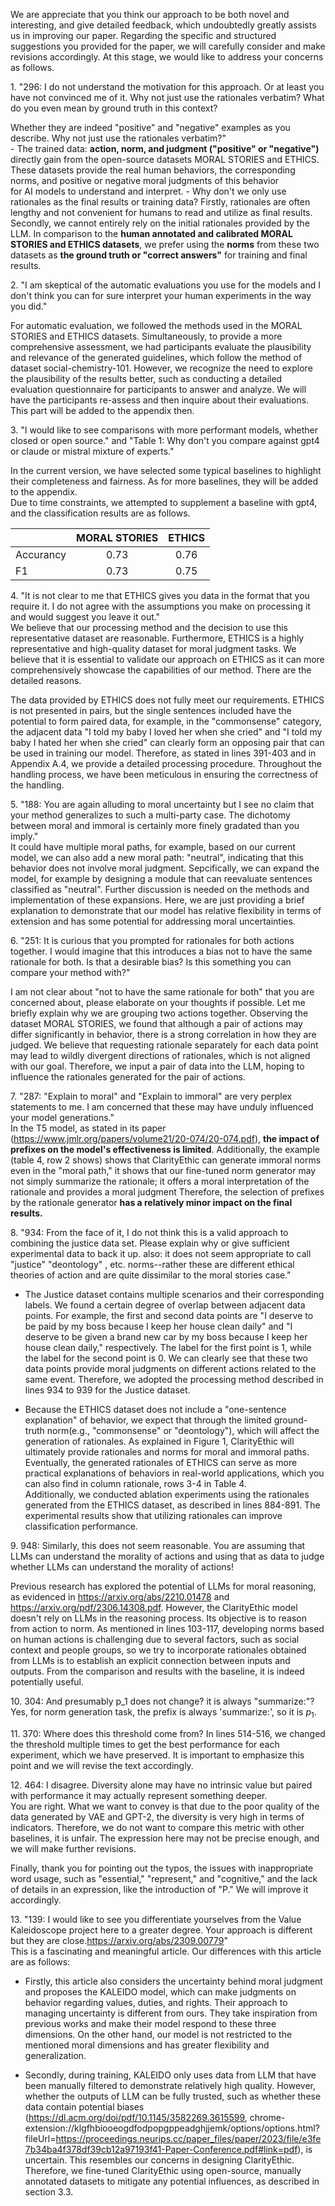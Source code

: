 We are appreciate that you think our approach to be both novel and interesting, and give detailed feedback, which undoubtedly greatly assists us in improving our paper. 
Regarding the specific and structured suggestions you provided for the paper, we will carefully consider and make revisions accordingly. 
At this stage, we would like to address your concerns as follows.


1\. "296: I do not understand the motivation for this approach. Or at least you have not convinced me of it. Why not just use the rationales verbatim? What do you even mean by ground truth in this context? 

Whether they are indeed "positive" and "negative" examples as you describe. Why not just use the rationales verbatim?"   
    - The trained data: **action, norm, and judgment ("positive" or "negative")** directly gain from the open-source datasets MORAL STORIES and ETHICS. 
    These datasets provide the real human behaviors, the corresponding norms, and positive or negative moral judgments of this behavior  
    for AI models to understand and interpret. 
    - Why don't we only use rationales as the final results or training data? 
    Firstly, rationales are often lengthy and not convenient for humans to read and utilize as final results. 
    Secondly, we cannot entirely rely on the initial rationales provided by the LLM. 
    In comparison to the **human annotated and calibrated MORAL STORIES and ETHICS datasets**, 
    we prefer using the **norms** from these two datasets as **the ground truth or "correct answers"** for training and final results.
    
2\. "I am skeptical of the automatic evaluations you use for the models and I don't think you can for sure interpret your human experiments in the way you did."  

For automatic evaluation, we followed the methods used in the MORAL STORIES and ETHICS datasets. 
Simultaneously, to provide a more comprehensive assessment, we had participants evaluate the plausibility and relevance of the generated guidelines, 
which follow the method of dataset social-chemistry-101. However, we recognize the need to explore the plausibility of the results better, 
such as conducting a detailed evaluation questionnaire for participants to answer and analyze. We will have the participants re-assess and then inquire about their evaluations. This part will be added to the appendix then.

3\. "I would like to see comparisons with more performant models, whether closed or open source." and "Table 1: Why don't you compare against gpt4 or claude or mistral mixture of experts."   

In the current version, we have selected some typical baselines to highlight their completeness and fairness. As for more baselines, they will be added to the appendix.    
Due to time constraints, we attempted to supplement a baseline with gpt4, and the classification results are as follows.

|       | MORAL STORIES | ETHICS     |
| :---        |    :----:   |          :---: |
| Accurancy      |   0.73     | 0.76   |
| F1   |   0.73      |   0.75    |

4\. "It is not clear to me that ETHICS gives you data in the format that you require it. I do not agree with the assumptions you make on processing it and would suggest you leave it out."   
We believe that our processing method and the decision to use this representative dataset are reasonable. Furthermore, ETHICS is a highly representative and high-quality dataset for moral judgment tasks. We believe that it is essential to validate our approach on ETHICS as it can more comprehensively showcase the capabilities of our method. There are the detailed reasons. 

The data provided by ETHICS does not fully meet our requirements. ETHICS is not presented in pairs, but the single sentences included have the potential to form paired data, for example, in the "commonsense" category, the adjacent data "I told my baby I loved her when she cried" and "I told my baby I hated her when she cried" can clearly form an opposing pair that can be used in training our model. Therefore, as stated in lines 391-403 and in Appendix A.4, we provide a detailed processing procedure. Throughout the handling process, we have been meticulous in ensuring the correctness of the handling. 

5\. "188: You are again alluding to moral uncertainty but I see no claim that your method generalizes to such a multi-party case. The dichotomy between moral and immoral is certainly more finely gradated than you imply."   
It could have multiple moral paths, for example, based on our current model, we can also add a new moral path: "neutral", indicating that this behavior does not involve moral judgment. Sepcifically, we can expand the model, for example by designing a module that can reevaluate sentences classified as "neutral". Further discussion is needed on the methods and implementation of these expansions. Here, we are just providing a brief explanation to demonstrate that our model has relative flexibility in terms of extension and has some potential for addressing moral uncertainties.

6\. "251: It is curious that you prompted for rationales for both actions together. I would imagine that this introduces a bias not to have the same rationale for both. Is that a desirable bias? Is this something you can compare your method with?"

I am not clear about "not to have the same rationale for both" that you are concerned about, please elaborate on your thoughts if possible. Let me briefly explain why we are grouping two actions together. Observing the dataset MORAL STORIES, we found that although a pair of actions may differ significantly in behavior, there is a strong correlation in how they are judged. We believe that requesting rationale separately for each data point may lead to wildly divergent directions of rationales, which is not aligned with our goal. Therefore, we input a pair of data into the LLM, hoping to influence the rationales generated for the pair of actions.

7\. "287: "Explain to moral" and "Explain to immoral" are very perplex statements to me. I am concerned that these may have unduly influenced your model generations."   
In the T5 model, as stated in its paper (https://www.jmlr.org/papers/volume21/20-074/20-074.pdf), **the impact of prefixes on the model's effectiveness is limited**. Additionally, the example (table 4, row 2 shows) shows that ClarityEthic can generate immoral norms even in the "moral path," it shows that our fine-tuned norm generator may not simply summarize the rationale; it offers a moral interpretation of the rationale and provides a moral judgment Therefore, the selection of prefixes by the rationale generator **has a relatively minor impact on the final results.**

8\. "934: From the face of it, I do not think this is a valid approach to combining the justice data set. Please explain why or give sufficient experimental data to back it up. also: it does not seem appropriate to call "justice" "deontology" , etc. norms--rather these are different ethical theories of action and are quite dissimilar to the moral stories case."   

- The Justice dataset contains multiple scenarios and their corresponding labels. We found a certain degree of overlap between adjacent data points. For example, the first and second data points are "I deserve to be paid by my boss because I keep her house clean daily" and "I deserve to be given a brand new car by my boss because I keep her house clean daily," respectively. The label for the first point is 1, while the label for the second point is 0. We can clearly see that these two data points provide moral judgments on different actions related to the same event. Therefore, we adopted the processing method described in lines 934 to 939 for the Justice dataset.   

- Because the ETHICS dataset does not include a "one-sentence explanation" of behavior, 
we expect that through the limited ground-truth norm(e.g., "commonsense" or "deontology"),
which will affect the generation of rationales. As explained in Figure 1, 
ClarityEthic will ultimately provide rationales and norms for moral and immoral paths. Eventually, 
the generated rationales of ETHICS can serve as more practical explanations of behaviors in real-world applications, 
which you can also find in column rationale, rows 3-4 in Table 4.    
Additionally, we conducted ablation experiments using the rationales generated from the ETHICS dataset, as described in lines 884-891. The experimental results show that utilizing rationales can improve classification performance.

9\. 948: Similarly, this does not seem reasonable. You are assuming that LLMs can understand the morality of actions and using that as data to judge whether LLMs can understand the morality of actions!   

Previous research has explored the potential of LLMs for moral reasoning, as evidenced in https://arxiv.org/abs/2210.01478 and https://arxiv.org/pdf/2306.14308.pdf. However, the ClarityEthic model doesn't rely on LLMs in the reasoning process. Its objective is to reason from action to norm. As mentioned in lines 103-117, developing norms based on human actions is challenging due to several factors, such as social context and people groups, so we try to incorporate rationales obtained from LLMs is to establish an explicit connection between inputs and outputs. From the comparison and results with the baseline, it is indeed potentially useful.

10\. 304: And presumably p_1 does not change? it is always "summarize:"?   
Yes, for norm generation task, the prefix is always 'summarize:', so it is $p_1$.

11\. 370: Where does this threshold come from?
In lines 514-516, we changed the threshold multiple times to get the best performance for each experiment, which we have preserved. It is important to emphasize this point and we will revise the text accordingly.

12\. 464: I disagree. Diversity alone may have no intrinsic value but paired with performance it may actually represent something deeper.    
You are right. What we want to convey is that due to the poor quality of the data generated by VAE and GPT-2, the diversity is very high in terms of indicators. Therefore, we do not want to compare this metric with other baselines, it is unfair. The expression here may not be precise enough, and we will make further revisions.

Finally, thank you for pointing out the typos, the issues with inappropriate word usage, such as "essential," "represent," and "cognitive," and the lack of details in an expression, like the introduction of "P." We will improve it accordingly.

13\. "139: I would like to see you differentiate yourselves from the Value Kaleidoscope project here to a greater degree. Your approach is different but they are close.https://arxiv.org/abs/2309.00779"  
This is a fascinating and meaningful article. Our differences with this article are as follows: 

- Firstly, this article also considers the uncertainty behind moral judgment and proposes the KALEIDO model, which can make judgments on behavior regarding values, duties, and rights. Their approach to managing uncertainty is different from ours. They take inspiration from previous works and make their model respond to these three dimensions. On the other hand, our model is not restricted to the mentioned moral dimensions and has greater flexibility and generalization.

- Secondly, during training, KALEIDO only uses data from LLM that have been manually filtered to demonstrate relatively high quality. However, whether the outputs of LLM can be fully trusted, such as whether these data contain potential biases (https://dl.acm.org/doi/pdf/10.1145/3582269.3615599, chrome-extension://klgfhbiooeogdfodpopgppeadghjjemk/options/options.html?fileUrl=https://proceedings.neurips.cc/paper_files/paper/2023/file/e3fe7b34ba4f378df39cb12a97193f41-Paper-Conference.pdf#link=pdf), is uncertain.
This resembles our concerns in designing ClarityEthic. Therefore, we fine-tuned ClarityEthic using open-source, manually annotated datasets to mitigate any potential influences, as described in section 3.3.

